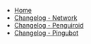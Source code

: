 <!-- docs/_sidebar.md -->

* [Home](/)
* [Changelog - Network](changelog.md)
* [Changelog - Penguiroid](penguiroid.md)
* [Changelog - Pingubot](pingubot.md)